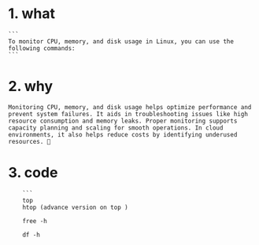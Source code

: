 # 1. what 
    ```
    To monitor CPU, memory, and disk usage in Linux, you can use the following commands:
    ```

# 2. why 
    Monitoring CPU, memory, and disk usage helps optimize performance and prevent system failures. It aids in troubleshooting issues like high resource consumption and memory leaks. Proper monitoring supports capacity planning and scaling for smooth operations. In cloud environments, it also helps reduce costs by identifying underused resources. 🚀

# 3. code       
        ``` 
        top 
        htop (advance version on top ) 

        free -h 

        df -h 